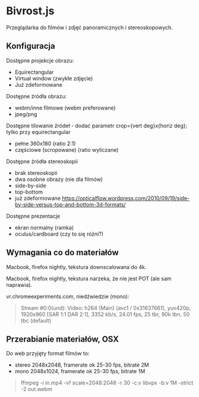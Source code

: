 Bivrost.js
==========

Przeglądarka do	filmów i zdjęć panoramicznych i stereoskopowych.


Konfiguracja
------------

Dostępne projekcje obrazu:
- Equirectangular
- Virtual window (zwykłe zdjęcie)
- Już zdeformowane

Dostępne źródła obrazu:
- webm/inne filmowe (webm preferowane)
- jpeg/png

Dostępne tilowanie źródeł - dodać parametr crop={vert deg}x{horiz deg}; tylko przy equirectangular
- pełne 360x180 (ratio 2:1)
- częściowe (scropowane) (ratio wyliczane)

Dostępne źródła stereoskopii
- brak stereoskopii
- dwa osobne obrazy (nie dla filmów)
- side-by-side
- top-bottom
- już zdeformowane
https://opticalflow.wordpress.com/2010/09/19/side-by-side-versus-top-and-bottom-3d-formats/

Dostępne prezentacje
- ekran normalny (ramka)
- oculus/cardboard (czy to się różni?)


Wymagania co do materiałów
--------------------------

Macbook, firefox nightly, tekstura downscalowana do 4k.

Macbook, firefox nightly, tekstura narzeka, że nie jest POT (ale sam naprawia).

vr.chromeexperiments.com, niedźwiedzie (mono):

> Stream #0:0(und): Video: h264 (Main) (avc1 / 0x31637661), yuv420p, 
> 1920x960 [SAR 1:1 DAR 2:1], 3352 kb/s, 24.01 fps, 25 tbr, 90k tbn, 50 tbc (default)


Przerabianie materiałów, OSX
----------------------------

Do web przyjęty format filmów to:
- stereo 2048x2048, framerate ok 25-30 fps, bitrate 2M
- mono 2048x1024, framerate ok 25-30 fps, bitrate 1M

> ffmpeg -i in.mp4 -vf scale=2048:2048 -r 30 -c:v libvpx -b:v 1M -strict -2 out.webm


